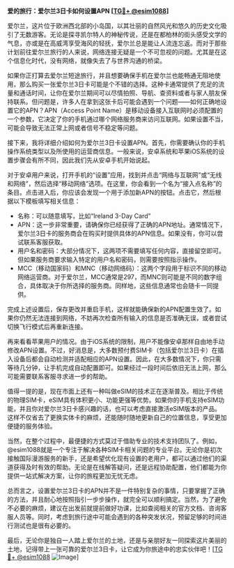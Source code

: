 **爱的旅行：爱尔兰3日卡如何设置APN [[TG💪+ @esim1088](https://t.me/s/esim1088)]**

爱尔兰，这片位于欧洲西北部的小岛国，以其壮丽的自然风光和悠久的历史文化吸引了无数游客。无论是探寻凯尔特人的神秘传说，还是在都柏林的街头感受文学的气息，亦或是在高威湾享受海风的轻抚，爱尔兰总是能让人流连忘返。而对于那些计划前往爱尔兰旅行的人来说，网络连接无疑是一个不可忽视的问题。尤其是在这个信息化时代，没有网络，就像失去了与世界沟通的桥梁。

如果你正打算去爱尔兰短途旅行，并且想要确保手机在爱尔兰也能畅通无阻地使用，那么购买一张爱尔兰3日卡可能是个不错的选择。这种卡通常提供了充足的流量和通话时间，让你在爱尔兰期间可以尽情拍照、导航、查资料或者与家人朋友保持联系。但问题是，许多人在拿到这张卡后可能会遇到一个问题——如何正确地设置它的APN？APN（Access Point Name）是移动设备接入互联网时必须配置的一个参数，它决定了你的手机通过哪个网络服务商来访问互联网。如果设置不当，可能会导致无法正常上网或者信号不稳定等问题。

接下来，我将详细介绍如何为爱尔兰3日卡设置APN。首先，你需要确认你的手机操作系统类型以及所使用的运营商信息。一般来说，安卓系统和苹果iOS系统的设置步骤会有所不同，因此我们先从安卓手机开始说起。

对于安卓用户来说，打开手机的“设置”应用，找到并点击“网络与互联网”或“无线和网络”，然后选择“移动网络”选项。在这里，你会看到一个名为“接入点名称”的条目。点击进入后，你应该会发现一个用于添加新APN的按钮。点击它，然后根据以下模板填写相关信息：

- 名称：可以随意填写，比如“Ireland 3-Day Card”
- APN：这一步非常重要，请确保你已经获得了正确的APN地址。通常情况下，爱尔兰3日卡的服务商会在购买时提供具体的APN信息。如果没有，你可以尝试联系客服获取。
- 用户名和密码：大部分情况下，这两项不需要填写任何内容，直接留空即可。但如果服务商要求输入特定的用户名和密码，则需要按照指示操作。
- MCC（移动国家码）和MNC（移动网络码）：这两个字段用于标识不同的移动网络运营商。对于爱尔兰，MCC通常是297，而MNC则可能是不同的数字组合，具体取决于你所选择的服务商。同样地，这些信息通常也会随卡一同提供。

完成上述设置后，保存更改并重启手机，这样就能确保新的APN配置生效了。如果你仍然无法连接到网络，不妨再次检查所有输入的信息是否准确无误，或者尝试切换飞行模式后再重新连接。

再来看看苹果用户的情况。由于iOS系统的限制，用户不能像安卓那样自由地手动修改APN设置。不过，好消息是，大多数预付费SIM卡（包括爱尔兰3日卡）在插入设备后都会自动检测并适配相应的APN设置。因此，在大多数情况下，你只需等待几分钟，让手机完成自动配置即可。如果经过一段时间后依旧无法上网，那么可能需要联系客服寻求进一步的帮助。

值得一提的是，现在市面上还有一种叫做eSIM的技术正在逐渐普及。相比于传统的物理SIM卡，eSIM具有体积更小、功能更强等优势。如果你的手机支持eSIM功能，并且你对爱尔兰3日卡感兴趣的话，也可以考虑直接激活eSIM版本的产品。这样不仅省去了更换实体卡的麻烦，还能随时随地更新自己的位置信息，享受更加便捷的服务体验。

当然，在整个过程中，最便捷的方式莫过于借助专业的技术支持团队了。例如，@esim1088就是一个专注于解决各种SIM卡相关问题的专业平台。无论你是初次接触国际漫游服务的新手，还是希望优化现有设置的老用户，都可以通过他们的渠道获得及时有效的帮助。无论是在线解答疑问，还是远程协助配置，他们都能为你提供一站式解决方案，让你的旅程更加无忧无虑。

总而言之，设置爱尔兰3日卡的APN并不是一件特别复杂的事情，只要掌握了正确的方法，并且耐心地按照指引一步步操作，就完全可以顺利搞定。当然，为了避免不必要的麻烦，建议在出发前就提前做好功课，比如查阅相关的官方文档、咨询客服人员等。同时，考虑到旅行途中可能会遇到的各种突发状况，预留足够的时间进行测试也是很有必要的。

最后，无论你是独自一人踏上爱尔兰的土地，还是与亲朋好友一同探索这片美丽的土地，记得带上一张可靠的爱尔兰3日卡，让它成为你旅途中的忠实伙伴吧！[[TG💪+ @esim1088](https://t.me/s/esim1088) ![Image](https://i.postimg.cc/4NQfJmqS/Snipaste-2025-05-13-00-14-12.png)]